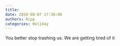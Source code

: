 ```yaml
---
title: 
date: 2020-08-07 17:30:00
authors: Ripp
categories: Holiday
---
```


 You better stop trashing us.  We are getting tired of it